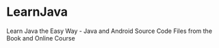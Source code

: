 # LearnJava
Learn Java the Easy Way - Java and Android Source Code Files from the Book and Online Course
